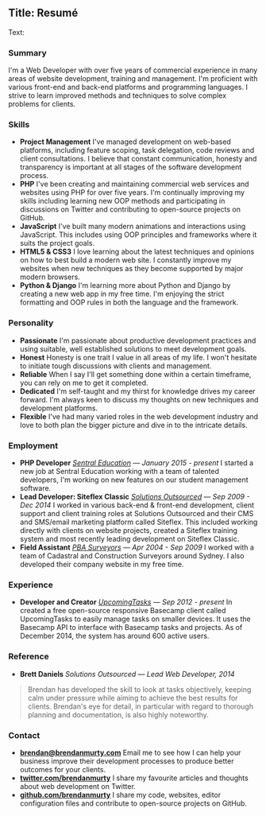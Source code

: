 Title: Resumé
----
Text:

### Summary

I'm a Web Developer with over five years of commercial experience in many areas of website development, training and management. I'm proficient with various front-end and back-end platforms and programming languages. I strive to learn improved methods and techniques to solve complex problems for clients.

### Skills

- __Project Management__ I've managed development on web-based platforms, including feature scoping, task delegation, code reviews and client consultations. I believe that constant communication, honesty and transparency is important at all stages of the software development process.
- __PHP__ I've been creating and maintaining commercial web services and websites using PHP for over five years. I'm continually improving my skills including learning new OOP methods and participating in discussions on Twitter and contributing to open-source projects on GitHub.
- __JavaScript__ I've built many modern animations and interactions using JavaScript. This includes using OOP principles and frameworks where it suits the project goals.
- __HTML5 & CSS3__ I love learning about the latest techniques and opinions on how to best build a modern web site. I constantly improve my websites when new techniques as they become supported by major modern browsers.
- __Python & Django__ I'm learning more about Python and Django by creating a new web app in my free time. I'm enjoying the strict formatting and OOP rules in both the language and the framework.

### Personality

- __Passionate__ I'm passionate about productive development practices and using suitable, well established solutions to meet development goals.
- __Honest__ Honesty is one trait I value in all areas of my life. I won't hesitate to initiate tough discussions with clients and management.
- __Reliable__ When I say I'll get something done within a certain timeframe, you can rely on me to get it completed.
- __Dedicated__ I'm self-taught and my thirst for knowledge drives my career forward. I'm always keen to discuss my thoughts on new techniques and development platforms.
- __Flexible__ I've had many varied roles in the web development industry and love to both plan the bigger picture and dive in to the intricate details.

### Employment

- __PHP Developer__ *[Sentral Education](http://sentral.com.au) &mdash; January 2015 - present* I started a new job at Sentral Education working with a team of talented developers, I'm working on new features on our student management software.
- __Lead Developer: Siteflex Classic__ *[Solutions Outsourced](http://solutionsoutsourced.com.au) &mdash; Sep 2009 - Dec 2014* I worked in various back-end & front-end development, client support and client training roles at Solutions Outsourced and their CMS and SMS/email marketing platform called Siteflex. This included working directly with clients on website projects, created a Siteflex training system and most recently leading development on Siteflex Classic.
- __Field Assistant__ *[PBA Surveyors](http://pbasurvey.com.au/) &mdash; Apr 2004 - Sep 2009* I worked with a team of Cadastral and Construction Surveyors around Sydney. I also developed their company website in my free time.

### Experience

- __Developer and Creator__ *[UpcomingTasks](http://upcomingtasks.com/) &mdash; Sep 2012 - present* In created a free open-source responsive Basecamp client called UpcomingTasks to easily manage tasks on smaller devices. It uses the Basecamp API to interface with Basecamp tasks and projects. As of December 2014, the system has around 600 active users.

### Reference

- __Brett Daniels__ *Solutions Outsourced &mdash; Lead Web Developer, 2014*

> Brendan has developed the skill to look at tasks objectively, keeping calm under pressure while aiming to achieve the best results for clients. Brendan's eye for detail, in particular with regard to thorough planning and documentation, is also highly noteworthy.

### Contact

- __[brendan@brendanmurty.com](mailto:brendan@brendanmurty.com)__ Email me to see how I can help your business improve their development processes to produce better outcomes for your clients.
- __[twitter.com/brendanmurty](http://twitter.com/brendanmurty)__ I share my favourite articles and thoughts about web development on Twitter.
- __[github.com/brendanmurty](http://github.com/brendanmurty)__ I share my code, websites, editor configuration files and contribute to open-source projects on GitHub.
